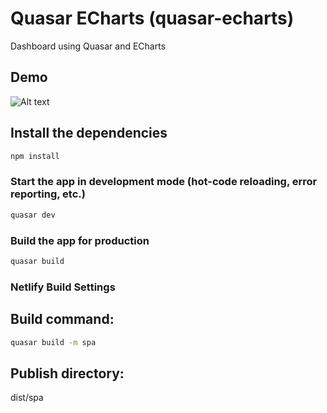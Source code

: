 # Quasar ECharts (quasar-echarts)

Dashboard using Quasar and ECharts

## Demo

![Alt text](src/assets/QuasarEcharts.png?raw=true "Screenshot")

## Install the dependencies
```bash
npm install
```

### Start the app in development mode (hot-code reloading, error reporting, etc.)
```bash
quasar dev
```


### Build the app for production
```bash
quasar build
```

### Netlify Build Settings
## Build command:
```bash
quasar build -m spa
```
## Publish directory:
dist/spa
